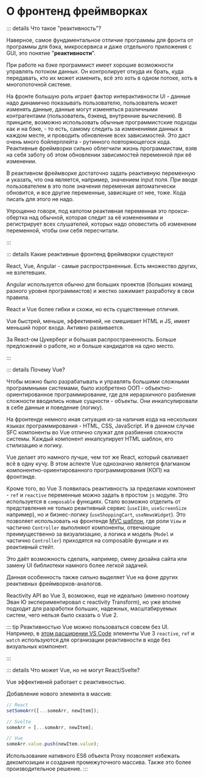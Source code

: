 # О фронтенд фреймворках

::: details Что такое "реактивность"?

Наверное, самое фундаментальное отличие программы для фронта от программы для бэка, микросервиса и даже отдельного приложения с GUI, это понятие "**реактивности**".

При работе на бэке программист имеет хорошие возможности управлять потоком данных. Он контролирует откуда их брать, куда передавать, кто их может изменить, всё это хоть в одном потоке, хоть в многопоточной системе.

На фронте большую роль играет фактор интерактивности UI - данные надо динамично показывать пользователю, пользователь может изменять данные, данные могут изменяться различными контрагентами (пользователь, бэкенд, внутренние вычисления). В принципе, возможно использовать обычные программистские подходы как и на бэке, - то есть, самому следить за изменениями данных в каждом месте, и проводить обновление всех зависимостей. Это даст очень много бойлерплейта - рутинного повторяющегося кода. Реактивные фреймворки сильно облегчили жизнь программистам, взяв на себя заботу об этом обновлении зависимостей переменной при её изменении.

В реактивном фреймворке достаточно задать реактивную переменную и указать, что она является, например, значением input поля. При вводе пользователем в это поле значения переменная автоматически обновится, и все другие переменные, зависящие от нее, тоже. Кода писать для этого не надо.

Упрощенно говоря, под капотом реактивная переменная это прокси-обертка над обычной, которая следит за её изменениями и регистрирует всех слушателей, которых надо оповестить об изменении переменной, чтобы они себя пересчитали.

:::

::: details Какие реактивные фронтенд фреймворки существуют

React, Vue, Angular - самые распространенные. Есть множество других, не взлетевших.

Angular используется обычно для больших проектов (больших команд разного уровня программистов) и жестко зажимает разработку в свои правила.

React и Vue более гибки и схожи, но есть существенные отличия.

Vue быстрей, меньше, эффективней, не смешивает HTML и JS, имеет меньший порог входа. Активно развивается.

За React-ом Цукерберг и бо&#x301;льшая распространенность. Больше предложений о работе, но и больше кандидатов на одно место.

:::

::: details Почему Vue?

Чтобы можно было разрабатывать и управлять большими сложными программными системами, было изобретено ООП - объектно-ориентированное программирование, где для иерархичного разбиения сложности вводились новые сущности - объекты. Они инкапсулировали в себе данные и поведение (логику).

На фронтенде немного иная ситуация из-за наличия кода на нескольких языках программирования - HTML, CSS, JavaScript. И в данном случае SFC компоненты во Vue отлично служат для разбиения сложности системы. Каждый компонент инкапсулирует HTML шаблон, его стилизацию и логику.

Vue делает это намного лучше, чем тот же React, который сваливает всё в одну кучу. В этом аспекте Vue однозначно является флагманом компонентно-ориентированного программирования (КОП) на фронтэнде.

Кроме того, во Vue 3 появилась реактивность за пределами компонент - `ref` и `reactive` переменные можно задать в простом `js` модуле. Это используется в `composable` функциях. Стало возможно отделить от представления не только реактивный сервис (`useI18n`, `useScreenSize` например), но и бизнес-логику (`useShoppingCart`, `useNewsWidget`). Это позволяет использовать на фронтенде [MVC шаблон](https://ru.wikipedia.org/wiki/Model-View-Controller), где роли `View` и частично `Controller` выполняют компоненты, отвечающие преимущественно за визуализацию, а логика и модель (`Model` и частично `Controller`) приходятся на composable функции и их реактивный стейт.

Это даёт возможность сделать, например, смену дизайна сайта или замену UI библиотеки намного более легкой задачей.

Данная особенность также сильно выделяет Vue на фоне других реактивных фреймворков-аналогов.

Reactivity API во Vue 3, возможно, еще не идеально (именно поэтому Эван Ю экспериментировал с reactivity Transform), но уже вполне подходит для разработки больших, надежных, масштабируемых систем, чего нельзя было сказать о Vue 2.

::: tip
Реактивностью Vue можно пользоваться совсем без UI. Например, в [этом расширении VS Code](https://github.com/soerenuhrbach/vscode-deepl/blob/main/src/state.ts) элементы Vue 3 `reactive`, `ref` и `watch` используются для организации реактивности в коде без визуальных компонент.

:::

::: details Что может Vue, но не могут React/Svelte?

Vue эффективней работает с реактивностью.

Добавление нового элемента в массив:

```js
// React
setSomeArr([...someArr, newItem]);

// Svelte
someArr = [...someArr, newItem];

// Vue
someArr.value.push(newItem.value);
```

Использование нативного ES6 объекта Proxy позволяет избежать декомпозиции и создания промежуточного массива.
Также это более производительное решение.
:::
